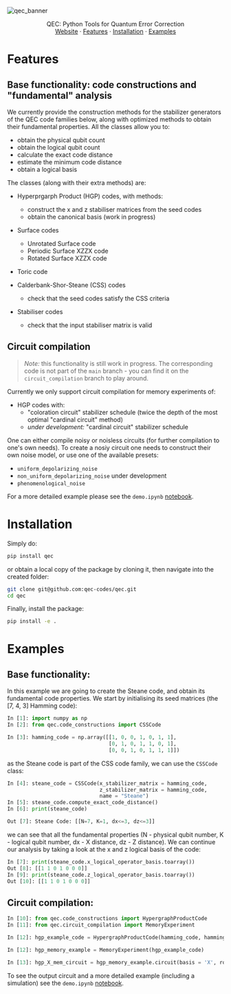![qec_banner](https://github.com/user-attachments/assets/9f54ed76-f606-44ed-aa15-275695e45ea0)

  <p align="center">
    QEC: Python Tools for Quantum Error Correction
    <br />
    <a href="https://qec.codes/">Website</a>
    ·
    <a href="#features">Features</a>
    ·
    <a href="#installation">Installation</a>
    ·
    <a href="#examples">Examples</a>
  </p>
</p>

# Features

## Base functionality: code constructions and "fundamental" analysis
We currently provide the construction methods for the stabilizer generators of the QEC code families below, along with optimized methods to obtain their fundamental properties. All the classes allow you to:

- obtain the physical qubit count
- obtain the logical qubit count
- calculate the exact code distance
- estimate the minimum code distance
- obtain a logical basis

The classes (along with their extra methods) are:

- Hyperprgarph Product (HGP) codes, with methods:
  - construct the x and z stabiliser matrices from the seed codes
  - obtain the canonical basis (work in progress)
 
- Surface codes
  - Unrotated Surface code
  - Periodic Surface XZZX code
  - Rotated Surface XZZX code
 
- Toric code
    
- Calderbank-Shor-Steane (CSS) codes
  - check that the seed codes satisfy the CSS criteria
    
- Stabiliser codes
  - check that the input stabiliser matrix is valid

## Circuit compilation 

>
> _Note:_ this functionality is still work in progress. The corresponding code is not part of the `main` branch - you can find it on the `circuit_compilation` branch to play around.  
>

Currently we only support circuit compilation for memory experiments of:

- HGP codes with:
  - "coloration circuit" stabilizer schedule (twice the depth of the most optimal "cardinal circuit" method)
  - _under development:_ "cardinal circuit" stabilizer schedule

One can either compile noisy or noisless circuits (for further compilation to one's own needs). To create a nosiy circuit one needs to construct their own noise model, or use one of the available presets:
- `uniform_depolarizing_noise` 
- `non_uniform_depolarizing_noise` under development 
- `phenomenological_noise` 

For a more detailed example please see the `demo.ipynb` [notebook](https://github.com/qec-codes/qec/blob/circuit_compilation/demo/demo.ipynb).

# Installation 

Simply do:
```bash
pip install qec
```

or obtain a local copy of the package by cloning it, then navigate into the created folder: 

```bash
git clone git@github.com:qec-codes/qec.git
cd qec
```

Finally, install the package:

```bash
pip install -e .
```

# Examples

## Base functionality:

In this example we are going to create the Steane code, and obtain its fundamental code properties. We start by initialising its seed matrices (the [7, 4, 3] Hamming code):
```python
In [1]: import numpy as np
In [2]: from qec.code_constructions import CSSCode

In [3]: hamming_code = np.array([[1, 0, 0, 1, 0, 1, 1],
                                 [0, 1, 0, 1, 1, 0, 1],
                                 [0, 0, 1, 0, 1, 1, 1]])
```
as the Steane code is part of the CSS code family, we can use the `CSSCode` class:

```python
In [4]: steane_code = CSSCode(x_stabilizer_matrix = hamming_code,
                              z_stabilizer_matrix = hamming_code,
                              name = "Steane")
In [5]: steane_code.compute_exact_code_distance()
In [6]: print(steane_code)

Out [7]: Steane Code: [[N=7, K=1, dx<=3, dz<=3]]
```

we can see that all the fundamental properties (N - physical qubit number, K - logical qubit number, dx - X distance, dz - Z distance). We can continue our analysis by taking a look at the x and z logical basis of the code: 

```python
In [7]: print(steane_code.x_logical_operator_basis.toarray())
Out [8]: [[1 1 0 1 0 0 0]]
In [9]: print(steane_code.z_logical_operator_basis.toarray())
Out [10]: [[1 1 0 1 0 0 0]]
```

## Circuit compilation:

```python
In [10]: from qec.code_constructions import HypergraphProductCode
In [11]: from qec.circuit_compilation import MemoryExperiment

In [12]: hgp_example_code = HypergraphProductCode(hamming_code, hamming_code)

In [12]: hgp_memory_example = MemoryExperiment(hgp_example_code)

In [13]: hgp_X_mem_circuit = hgp_memory_example.circuit(basis = 'X', rounds = 1, noise = False)
```

To see the output circuit and a more detailed example (including a simulation) see the `demo.ipynb` [notebook](https://github.com/qec-codes/qec/blob/circuit_compilation/demo/demo.ipynb).





